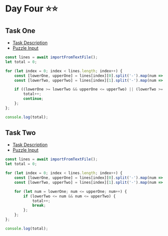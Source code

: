 # Day Four ⭐⭐

## Task One

- [Task Description](https://adventofcode.com/2022/day/4)
- [Puzzle Input](https://adventofcode.com/2022/day/4/input)

```javascript
const lines = await importFromTextFile();
let total = 0;

for (let index = 0; index < lines.length; index++) {
	const [lowerOne, upperOne] = lines[index][0].split('-').map(num => Number(num));
	const [lowerTwo, upperTwo] = lines[index][1].split('-').map(num => Number(num));

	if ((lowerOne >= lowerTwo && upperOne <= upperTwo) || (lowerTwo >= lowerOne && upperTwo <= upperOne)) {
		total++;
		continue;
	};
};

console.log(total);
```

## Task Two

- [Task Description](https://adventofcode.com/2022/day/4#part2)
- [Puzzle Input](https://adventofcode.com/2022/day/4/input)

```javascript
const lines = await importFromTextFile();
let total = 0;

for (let index = 0; index < lines.length; index++) {
	const [lowerOne, upperOne] = lines[index][0].split('-').map(num => Number(num));
	const [lowerTwo, upperTwo] = lines[index][1].split('-').map(num => Number(num));

	for (let num = lowerOne; num <= upperOne; num++) {
		if (lowerTwo <= num && num <= upperTwo) {
			total++;
			break;
		};
	};
};

console.log(total);
```
